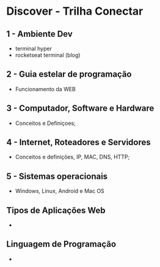 # Discover - Trilha Conectar

## 1 - Ambiente Dev

- terminal hyper
- rocketseat terminal (blog)

## 2 - Guia estelar de programação

- Funcionamento da WEB

## 3 - Computador, Software e Hardware

- Conceitos e Definiçoes;

## 4 - Internet, Roteadores e Servidores

- Conceitos e definições, IP, MAC, DNS, HTTP;

## 5 - Sistemas operacionais

- Windows, Linux, Android e Mac OS

## Tipos de Aplicações Web

-

## Linguagem de Programação

-
